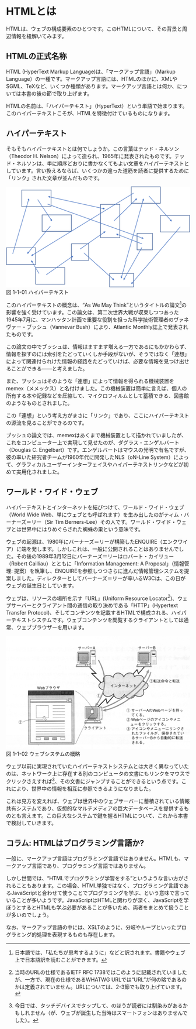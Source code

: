 <!-- たぶん、この節を書くのが一番難しいと思うので、最後に後回しにしておく -->
# HTMLとは

HTMLは、ウェブの構成要素のひとつです。このHTMLについて、その背景と周辺情報を紐解いてみます。

<!--
https://developer.mozilla.org/ja/docs/Web/HTML
-->

## HTMLの正式名称

HTML (HyperText Markup Language)は、「マークアップ言語」（Markup Language）の一種です。マークアップ言語には、HTMLのほかに、XMLやSGML、TeXなど、いくつか種類があります。マークアップ言語とは何か、については本書の後の節で取り上げます。

<!--HTMLはプログラミング言語か? はコラムとして末尾に移動-->

HTMLの名前は、「ハイパーテキスト」（HyperText）という単語で始まります。このハイパーテキストこそが、HTMLを特徴付けているものになります。

## ハイパーテキスト

そもそもハイパーテキストとは何でしょうか。この言葉はテッド・ネルソン（Theodor H. Nelson）によって造られ、1965年に発表されたものです。テッド・ネルソンは、単に順序どおりに書かなくてもよい文章をハイパーテキストとしています。言い換えるならば、いくつかの違った道筋を読者に提供するために「リンク」された文章が並んだものです。

![一般のハイパーテキスト](../img/1-1-01.png)
図 1-1-01 ハイパーテキスト

このハイパーテキストの概念は、“As We May Think”というタイトルの論文[^1]の影響を強く受けています。この論文は、第二次世界大戦が収束しつつあった1945年7月に、マンハッタン計画で重要な役割を担った科学技術管理者のヴァネヴァー・ブッシュ（Vannevar Bush）により、Atlantic Monthly誌上で発表されたものです。

この論文の中でブッシュは、情報はますます増える一方であるにもかかわらず、情報を探すのには索引をたどっていくしか手段がないが、そうではなく「連想」によって関連付られけた情報の経路をたどっていけば、必要な情報を見つけ出せることができる――と考えました。

また、ブッシュはそのような「連想」によって情報を得られる機械装置をmemex（メメックス）と名付けました。この機械装置は簡単に言えば、個人の所有する本や記録などを圧縮して、マイクロフィルムとして蓄積できる、図書館のようなものとされました。

この「連想」という考え方がまさに「リンク」であり、ここにハイパーテキストの源流を見ることができるのです。

ブッシュの論文では、memexはあくまで機械装置として描かれていましたが、これをコンピューター上で実現して見せたのが、ダグラス・エンゲルバート（Douglas C. Engelbart）です。エンゲルバートはマウスの発明で有名ですが、彼の率いた研究者チームが1960年代に開発したNLS（oN-Line System）によって、グラフィカルユーザーインターフェイスやハイパーテキストリンクなどが初めて実用化されました。

[^1]: 日本語では、「私たちが思考するように」などと訳されます。書籍やウェブ上で日本語訳を読むことができます。

## ワールド・ワイド・ウェブ

ハイパーテキストとインターネットを結びつけて、ワールド・ワイド・ウェブ（World Wide Web、単にウェブとも呼ばれます）を生み出したのがティム・バーナーズ＝リー（Sir Tim Berners-Lee）その人です。ワールド・ワイド・ウェブとは世界中にはりめぐらされた蜘蛛の巣という意味です。

ウェブの起源は、1980年にバーナーズ＝リーが構築したENQUIRE（エンクワイア）に端を発します。しかしこれは、一般に公開されることはありませんでした。その後の1989年3月12日にバーナーズ＝リーはロバート・カイリュー（Robert Cailliau）とともに「Information Management: A Proposal」（情報管理: 提案）を執筆し、ENQUIREを参照しつつさらに進んだ情報管理システムを提案しました。ディレクターとしてバーナーズ＝リーが率いるW3Cは、この日がウェブの誕生日としています。

ウェブは、リソースの場所を示す「URL」(Uniform Resource Locator[^2])、ウェブサーバーとクライアント間の通信の取り決めである「HTTP」(Hypertext Transfer Protocol)、そしてコンテンツを記載するHTMLで構成される、ハイパーテキストシステムです。ウェブコンテンツを閲覧するクライアントとしては通常、ウェブブラウザーを用います。

<!--マスタリングTCP/IP入門編第4版 P.265より借り物-->
![ウェブシステム](../img/1-1-02.png)
図 1-1-02 ウェブシステムの概略

ウェブ以前に実現されていたハイパーテキストシステムとは大きく異なっていたのは、ネットワーク上に存在する別のコンピュータの文書にもリンクをマウスでクリックさえすれば[^3]、その文書にジャンプすることができるという点です。これにより、世界中の情報を相互に参照できるようになりました。

これは見方を変えれば、ウェブは世界中のウェブサーバーに蓄積されている情報共有システムであり、仮想的なマルチメディアの巨大データベースを提供するものとも言えます。この巨大なシステムで鍵を握るHTMLについて、これから本書で検討していきます。

[^2]: 当時のURLの仕様であるIETF RFC 1738ではこのように記載されていましたが、一方で、現在の仕様であるWHATWG URLでは“URL”が何の略であるのかは定義されていません。URLについては、2-3節でも取り上げています。

[^3]: 今日では、タッチデバイスでタップして、のほうが読者には馴染みがあるかもしれません（が、ウェブが誕生した当時はスマートフォンはありませんでした）。

## コラム: HTMLはプログラミング言語か?

一般に、マークアップ言語はプログラミング言語ではありません。HTMLも、マークアップ言語であり、プログラミング言語ではありません。

しかし世間では、“HTMLでプログラミング学習をする”というような言い方がされることもあります。この場合、HTML単独ではなく、プログラミング言語であるJavaScriptと合わせて使うことでプログラミングを学ぶ、という意味で言っていることが多いようです。JavaScriptはHTMLと関わりが深く、JavaScriptを学ぼうとするとHTMLも学ぶ必要があることが多いため、両者をまとめて扱うことが多いのでしょう。

なお、マークアップ言語の中には、XSLTのように、分岐やループといったプログラミング的処理を表現するものも存在します。
